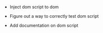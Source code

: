* Inject dom script to dom

* Figure out a way to correctly test dom script
* Add documentation on dom script
